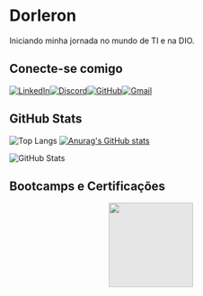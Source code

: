 # Dorleron
Iniciando minha jornada no mundo de TI e na DIO.

## Conecte-se comigo

[![LinkedIn](https://img.shields.io/badge/LinkedIn-000?style=for-the-badge&logo=linkedin&logoColor=blue)](https://www.linkedin.com/in/hilton-santana-bastos-51aa121b4/)[![Discord](https://img.shields.io/badge/Discord-000?style=for-the-badge&logo=discord&logoColor=hex)](https://discord.com/channels/@dorleron./)[![GitHub](https://img.shields.io/badge/GitHub-000?style=for-the-badge&logo=github&logoColor=white)](https://github.com/Dorleron/)[![Gmail](https://img.shields.io/badge/Gmail-000?style=for-the-badge&logo=gmail&logoColor=red)](mailto:hiltonsantanabastos@gmail.com)

## GitHub Stats
![Top Langs](https://github-readme-stats-git-masterrstaa-rickstaa.vercel.app/api/top-langs/?username=Dorleron&bg_color=000&border_color=30A3DC&title_color=E94D5F&text_color=FFF)
[![Anurag's GitHub stats](https://github-readme-stats.vercel.app/api?username=Dorleron)](https://github.com/anuraghazra/github-readme-stats)


![GitHub Stats](https://github-readme-stats.vercel.app/api?username=Dorleron&theme=transparent&bg_color=000&border_color=30A3DC&show_icons=true&icon_color=30A3DC&title_color=E94D5F&text_color=FFF)

## Bootcamps e Certificações
<img style="display: block;-webkit-user-select: none;margin: auto;background-color: hsl(0, 0%, 90%);transition: background-color 300ms;width: 150px;" src="https://hermes.dio.me/tracks/e0b4ad51-a4c7-4e61-a683-c04f6d376e9c.png">

